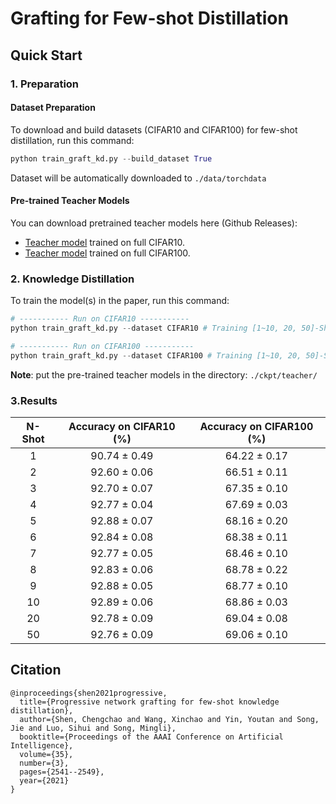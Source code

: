 # Grafting for Few-shot Distillation

## Quick Start

### 1. Preparation

#### Dataset Preparation

To download and build datasets (CIFAR10 and CIFAR100) for few-shot distillation, run this command:

```python
python train_graft_kd.py --build_dataset True
```
Dataset will be automatically downloaded to `./data/torchdata`

#### Pre-trained Teacher Models

You can download pretrained teacher models here (Github Releases):

- [Teacher model](https://github.com/zju-vipa/NetGraft/releases/download/v1.0/vgg16-blockwise-cifar10.pth) trained on full CIFAR10. 
- [Teacher model](https://github.com/zju-vipa/NetGraft/releases/download/v1.0/vgg16-blockwise-cifar100.pth) trained on full CIFAR100. 


### 2. Knowledge Distillation
To train the model(s) in the paper, run this command:

```python
# ----------- Run on CIFAR10 -----------
python train_graft_kd.py --dataset CIFAR10 # Training [1~10, 20, 50]-Shot Distillation 

# ----------- Run on CIFAR100 -----------
python train_graft_kd.py --dataset CIFAR100 # Training [1~10, 20, 50]-Shot Distillation 
```
**Note**: put the pre-trained teacher models in the directory: `./ckpt/teacher/`


### 3.Results

| N-Shot | Accuracy on CIFAR10 (%) | Accuracy on CIFAR100 (%) |
| :----: | :---------------------: | :----------------------: |
|   1    |     90.74 ± 0.49      |      64.22 ± 0.17      |
|   2    |     92.60 ± 0.06      |      66.51 ± 0.11      |
|   3    |     92.70 ± 0.07      |      67.35 ± 0.10      |
|   4    |     92.77 ± 0.04      |      67.69 ± 0.03      |
|   5    |     92.88 ± 0.07      |      68.16 ± 0.20      |
|   6    |     92.84 ± 0.08      |      68.38 ± 0.11      |
|   7    |     92.77 ± 0.05      |      68.46 ± 0.10      |
|   8    |     92.83 ± 0.06      |      68.78 ± 0.22      |
|   9    |     92.88 ± 0.05      |      68.77 ± 0.10      |
|   10   |     92.89 ± 0.06      |      68.86 ± 0.03      |
|   20   |     92.78 ± 0.09      |      69.04 ± 0.08      |
|   50   |     92.76 ± 0.09      |      69.06 ± 0.10      |

## Citation

```
@inproceedings{shen2021progressive,
  title={Progressive network grafting for few-shot knowledge distillation},
  author={Shen, Chengchao and Wang, Xinchao and Yin, Youtan and Song, Jie and Luo, Sihui and Song, Mingli},
  booktitle={Proceedings of the AAAI Conference on Artificial Intelligence},
  volume={35},
  number={3},
  pages={2541--2549},
  year={2021}
}
```





